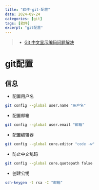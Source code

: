 ```yaml
---
title: "软件-git-配置"
date: 2024-09-24
categories: [git]
tags: [软件]
excerpt: "git配置"
---
```


> - [Git 中文显示编码问题解决](https://cuiqingcai.com/9997.html)

# git配置

## 信息

- 配置用户名

```sh
git config --global user.name "用户名"
```

- 配置邮箱

```sh
git config --global user.email "邮箱"
```

- 配置编辑器

```sh
git config --global core.editor "code -w"
```

- 防止中文乱码

```sh
git config --global core.quotepath false
```

- 创建公钥

```sh
ssh-keygen -t rsa -C "邮箱"
```